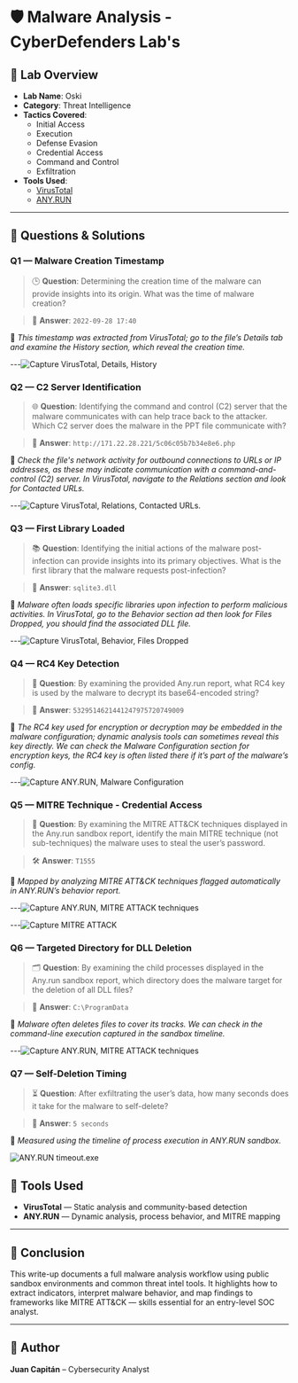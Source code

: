 # 🛡️ Malware Analysis - CyberDefenders Lab's

## 🧪 Lab Overview

- **Lab Name**: Oski  
- **Category**: Threat Intelligence  
- **Tactics Covered**:
  - Initial Access
  - Execution
  - Defense Evasion
  - Credential Access
  - Command and Control
  - Exfiltration  
- **Tools Used**:
  - [VirusTotal](https://www.virustotal.com/)
  - [ANY.RUN](https://any.run/)

---

## 🧩 Questions & Solutions

### Q1 — **Malware Creation Timestamp**

> 🕒 **Question**: Determining the creation time of the malware can provide insights into its origin. What was the time of malware creation?  

> 📅 **Answer**: `2022-09-28 17:40`

📌 _This timestamp was extracted from VirusTotal; go to the file’s Details tab and examine the History section, which reveal the creation time._
     
    
---![Capture VirusTotal, Details, History](VirusTotal.png)


### Q2 — **C2 Server Identification**

> 🌐 **Question**: Identifying the command and control (C2) server that the malware communicates with can help trace back to the attacker. Which C2 server does the malware in the PPT file communicate with?  

> 📡 **Answer**: `http://171.22.28.221/5c06c05b7b34e8e6.php`

📌 _Check the file's network activity for outbound connections to URLs or IP addresses, as these may indicate communication with a command-and-control (C2) server. In VirusTotal, navigate to the Relations section and look for Contacted URLs._


---![Capture VirusTotal, Relations, Contacted URLs.](VirusTotalPHP.png)


### Q3 — **First Library Loaded**

> 📚 **Question**: Identifying the initial actions of the malware post-infection can provide insights into its primary objectives. What is the first library that the malware requests post-infection?  

> 📂 **Answer**: `sqlite3.dll`

📌 _Malware often loads specific libraries upon infection to perform malicious activities. In VirusTotal, go to the Behavior section ad then look for Files Dropped, you should find the associated DLL file._

---![Capture VirusTotal, Behavior, Files Dropped](VirusTotalSQL.png)


### Q4 — **RC4 Key Detection**

> 🔑 **Question**: By examining the provided Any.run report, what RC4 key is used by the malware to decrypt its base64-encoded string?  

> 🧬 **Answer**: `5329514621441247975720749009`

📌 _The RC4 key used for encryption or decryption may be embedded in the malware configuration; dynamic analysis tools can sometimes reveal this key directly. We can check the Malware Configuration section for encryption keys, the RC4 key is often listed there if it’s part of the malware’s config._


---![Capture ANY.RUN, Malware Configuration](ANY.RUNMC.png)


### Q5 — **MITRE Technique - Credential Access**

> 🧠 **Question**: By examining the MITRE ATT&CK techniques displayed in the Any.run sandbox report, identify the main MITRE technique (not sub-techniques) the malware uses to steal the user’s password.  

> 🛠️ **Answer**: `T1555`

📌 _Mapped by analyzing MITRE ATT&CK techniques flagged automatically in ANY.RUN’s behavior report._

---![Capture ANY.RUN, MITRE ATTACK techniques](ANYRUN1555.png)

---![Capture MITRE ATTACK](ANYRUNMT.png)


### Q6 — **Targeted Directory for DLL Deletion**

> 🗂️ **Question**: By examining the child processes displayed in the Any.run sandbox report, which directory does the malware target for the deletion of all DLL files?

> 📁 **Answer**: `C:\ProgramData`

📌 _Malware often deletes files to cover its tracks. We can check in the command-line execution captured in the sandbox timeline._


---![Capture ANY.RUN, MITRE ATTACK techniques](ANYRUNPrgFil.png)


### Q7 — **Self-Deletion Timing**

> ⏳ **Question**: After exfiltrating the user’s data, how many seconds does it take for the malware to self-delete?  

> 🧨 **Answer**: `5 seconds`

📌 _Measured using the timeline of process execution in ANY.RUN sandbox._

![ANY.RUN timeout.exe](ANYRUNT5.png)


## 🧰 Tools Used

- **VirusTotal** — Static analysis and community-based detection
- **ANY.RUN** — Dynamic analysis, process behavior, and MITRE mapping

---

## 🧾 Conclusion

This write-up documents a full malware analysis workflow using public sandbox environments and common threat intel tools. It highlights how to extract indicators, interpret malware behavior, and map findings to frameworks like MITRE ATT&CK — skills essential for an entry-level SOC analyst.

---

## 📁 Author

**Juan Capitán** – Cybersecurity Analyst  


